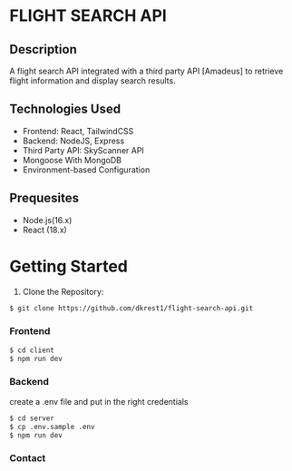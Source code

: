 # FLIGHT SEARCH API

## Description

A flight search API integrated with a third party API [Amadeus] to retrieve flight information and display search results.

## Technologies Used

- Frontend: React, TailwindCSS
- Backend: NodeJS, Express
- Third Party API: SkyScanner API
- Mongoose With MongoDB
- Environment-based Configuration

## Prequesites

- Node.js(16.x)
- React (18.x)

# Getting Started

1. Clone the Repository:

```bash
$ git clone https://github.com/dkrest1/flight-search-api.git
```

### Frontend

```bash
$ cd client
$ npm run dev
```

### Backend

create a .env file and put in the right credentials

```bash
$ cd server
$ cp .env.sample .env
$ npm run dev
```

### Contact
